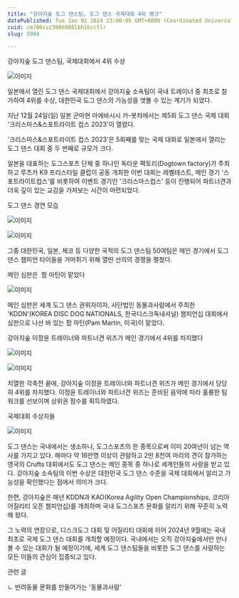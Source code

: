 ```yaml
---
title: "강아지숲 도그 댄스팀, 도그 댄스 국제대회 4위 랭크"
datePublished: Tue Jan 02 2024 23:00:05 GMT+0000 (Coordinated Universal Time)
cuid: cm706cvz3006008lbh1bcctlr
slug: 5994

---
```



강아지숲 도그 댄스팀, 국제대회에서 4위 수상

![이미지](https://cdn.hashnode.com/res/hashnode/image/upload/v1739259751596/6f7febb7-acd4-40fc-9fbd-af10ee29cfe4.jpeg)

일본에서 열린 도그 댄스 국제대회에서 강아지숲 소속팀이 국내 트레이너 중 최초로 참가하여 4위를 수상, 대한민국 도그 댄스의 가능성을 엿볼 수 있는 계기가 되었다.

지난 12월 24일(일) 일본 군마현 마에바시시 카-봇챠에서는 제5회 도그 댄스 국제 대회 '크리스마스&스포트라이트 컵스 2023'이 열렸다.

'크리스마스&스포트라이트 컵스 2023'은 5회째를 맞는 국제 대회로 일본에서 열리는 도그 댄스 대회 중 두 번째로 규모가 크다.

일본을 대표하는 도그스포츠 단체 중 하나인 독타운 팩토리(Dogtown factory)가 주최하고 루츠카 K9 프리스타일 클럽이 공동 개최한 이번 대회는 레벨테스트, 메인 경기 '스포트라이트컵스'를 비롯하여 이벤트 경기인 '크리스마스컵스' 등이 진행되어 파트너견과 더욱 깊이 있는 교감을 가져보는 시간이 마련되었다.

도그 댄스 경연 모습

![이미지](https://cdn.hashnode.com/res/hashnode/image/upload/v1739259753594/56b036e6-1c70-43a0-bd79-dd7b635f4d7f.jpeg)

![이미지](https://cdn.hashnode.com/res/hashnode/image/upload/v1739259755722/9736d9b9-a558-4b58-a14a-c130b9d96634.jpeg)

그중 대한민국, 일본, 체코 등 다양한 국적의 도그 댄스팀 50여팀은 메인 경기에서 도그 댄스 챔피언 타이들을 거머쥐기 위해 열띤 선의의 경쟁을 펼쳤다.

메인 심판은&nbsp; 팜 마틴이 맡았다

![이미지](https://cdn.hashnode.com/res/hashnode/image/upload/v1739259757675/fadd63c4-423e-4c66-8fa6-219f1ec09dd1.jpeg)

메인 심판은 세계 도그 댄스 권위자이자, 사단법인 동물과사람에서 주최한 'KDDN'(KOREA DISC DOG NATIONALS, 한국디스크독내셔널) 챔피언십 대회에서 심판으로 나선 바 있는 팜 마틴(Pam Martin, 미국)이 맡았다.

강아지숲 이정윤 트레이너와 파트너견 위즈가 메인 경기에서 4위를 차지했다

![이미지](https://cdn.hashnode.com/res/hashnode/image/upload/v1739259759769/e7f59c91-1a28-49aa-a7bb-e00ba8f298d2.jpeg)

![이미지](https://cdn.hashnode.com/res/hashnode/image/upload/v1739259761629/64ea8700-0c8c-47d0-a43a-b6ff9fab3d66.jpeg)

치열한 각축전 끝에, 강아지숲 이정윤 트레이너와 파트너견 위즈가 메인 경기에서 당당히 4위를 차지했다. 이정윤 트레이너와 파트너견 위즈는 준비된 음악에 따라 훌륭한 팀워크를 선보이며 상위권 점수를 획득하였다.

국제대회 수상자들

![이미지](https://cdn.hashnode.com/res/hashnode/image/upload/v1739259763872/4642b139-3546-4562-a186-780bbd4a2590.jpeg)

도그 댄스는 국내에서는 생소하나, 도그스포츠의 한 종목으로써 이미 20여년이 넘는 역사를 가지고 있다. 해마다 약 16만명 이상이 관람하고 2만 8천여 마리의 견이 참가하는 영국의 Crufts 대회에서도 도그 댄스는 메인 종목 중 하나로 세계인들의 사랑을 받고 있다. 강아지숲 소속팀의 이번 수상은 대한민국 도그 댄스 수준을 국제 대회에서 알리고 가능성을 확인했다는 점에서 의미가 크다.

한편, 강아지숲은 매년 KDDN과 KAO(Korea Agility Open Championships, 코리아 어질리티 오픈 챔피언십)를 개최하며 국내 도그스포츠 문화를 알리기 위해 꾸준히 노력해 왔다.

그 노력의 연장으로, 디스크도그 대회 및 어질리티 대회에 이어 2024년 9월에는 국내 최초로 국제 도그 댄스 대회를 개최할 예정이다. 국내에서는 오직 강아지숲에서만 만나볼 수 있는 대회가 될 예정이기에, 세계 도그 댄스팀들을 비롯한 도그 댄스를 사랑하는 모든 이들의 관심이 집중되고 있다.

관련 글

ㄴ 반려동물 문화를 만들어가는 '동물과사람'